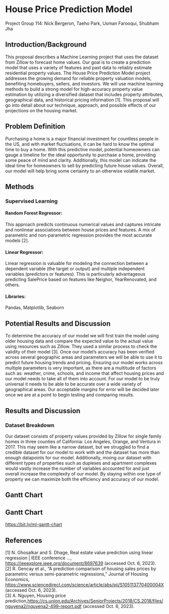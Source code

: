 # House Price Prediction Model
Project Group 114: Nick Bergeron, Taeho Park, Usman Farooqui, Shubham Jha

## Introduction/Background
This proposal describes a Machine Learning project that uses the dataset from Zillow to forecast home values. Our goal is to create a prediction model that uses a variety of features and past data to reliably estimate residential property values. The House Price Prediction Model project addresses the growing demand for reliable property valuation models, benefiting homebuyers, sellers, and investors. We will use machine learning methods to build a strong model for high-accuracy property value estimation by utilizing a diversified dataset that includes property attributes, geographical data, and historical pricing information [1].  This proposal will go into detail about our technique, approach, and possible effects of our projections on the housing market.

## Problem Definition
Purchasing a home is a major financial investment for countless people in the US, and with market fluctuations, it can be hard to know the optimal time to buy a home. With this predictive model, potential homeowners can gauge a timeline for the ideal opportunity to purchase a home, providing some peace of mind and clarity. Additionally, this model can indicate the ideal time for homeowners to sell by predicting future house values. Overall, our model will help bring some certainty to an otherwise volatile market.

## Methods
### Supervised Learning

#### Random Forest Regressor:
This approach predicts continuous numerical values and captures intricate and nonlinear associations between house prices and features. A mix of  parametric and non-parametric regression provides the most accurate models [2].

#### Linear Regressor:
Linear regression is valuable for modeling the connection between a dependent variable (the target or output) and multiple independent variables (predictors or features). This is particularly advantageous predicting SalePrice based on features like Neighor, YearRenovated, and others.

#### Libraries:
Pandas, Matplotlib, Seaborn

## Potential Results and Discussion
To determine the accuracy of our model we will first train the model using older housing data and compare the expected value to the actual value using resources such as Zillow. They used a similar process to check the validity of their model [3]. Once our model’s accuracy has been verified across several geographic areas and parameters we will be able to use it to predict future housing trends and pricing. Ensuring our model works across multiple parameters is very important, as there are a multitude of factors such as: weather, crime, schools, and income that affect housing prices and our model needs to take all of them into account. For our model to be truly universal it needs to be able to be accurate over a wide variety of geographical areas. Our acceptable margins for error will be decided later once we are at a point to begin testing and comparing results.
## Results and Discussion
### Dataset Breakdown
Our dataset consists of property values provided by Zillow for single family homes in three counties of California: Los Angeles, Orange, and Ventura in 2017. This may seem like a narrow dataset, but we struggled to find a credible dataset for our model to work with and the dataset has more than enough datapoints for our model. Additionally, mixing our dataset with different types of properties such as duplexes and apartment complexes would vastly increase the number of variables accounted for and just overall increase the complexity of our model. By staying within one type of property we can maximize both the efficiency and accuracy of our model.
## Gantt Chart

## Gantt Chart
https://bit.ly/ml-gantt-chart

## References
[1] N. Ghosalkar and S. Dhage, Real estate value prediction using linear regression | IEEE conference ..., https://ieeexplore.ieee.org/document/8697639 (accessed Oct. 6, 2023).\
[2] R. Gencay et al., “A prediction comparison of housing sales prices by parametric versus semi-parametric regressions,” Journal of Housing Economics, https://www.sciencedirect.com/science/article/abs/pii/S105113770400004X (accessed Oct. 6, 2023).\
[3] A. Nguyen, Housing price prediction,https://cs.union.edu/Archives/SeniorProjects/2018/CS.2018/files/nguyena2/nguyena2-499-report.pdf (accessed Oct. 6, 2023).
